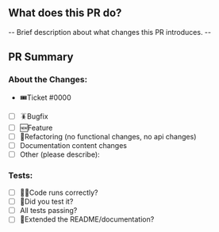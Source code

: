 ## What does this PR do?
-- Brief description about what changes this PR introduces. --

## PR Summary
### About the Changes:
- 🎟️Ticket #0000
- [ ] 🪳Bugfix
- [ ] 🆕Feature
- [ ] 🔁Refactoring (no functional changes, no api changes)
- [ ] Documentation content changes
- [ ] Other (please describe):

### Tests:
- [ ] 🏃‍♂️Code runs correctly?
- [ ] 🛂Did you test it?
- [ ] All tests passing?
- [ ] 📃Extended the README/documentation?